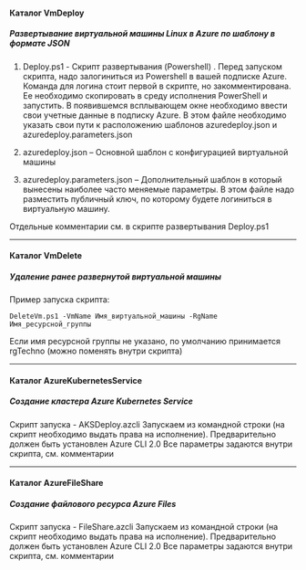 #### Каталог VmDeploy
##### Развертывание виртуальной машины Linux в  Azure по шаблону в формате JSON

1)	Deploy.ps1 - Скрипт развертывания (Powershell) . Перед запуском скрипта, надо залогиниться из Powershell в вашей подписке Azure. Команда для логина стоит первой в скрипте, но закомментирована. 
Ее необходимо скопировать в среду исполнения PowerShell и запустить. 
В появившемся всплывающем окне необходимо ввести свои учетные данные в подписку Azure.
В этом файле необходимо указать свои пути к расположению шаблонов azuredeploy.json и azuredeploy.parameters.json 

2)	azuredeploy.json – Основной шаблон с конфигурацией виртуальной машины

3)	azuredeploy.parameters.json – Дополнительный шаблон в который вынесены наиболее часто меняемые параметры. 
В этом файле надо разместить публичный ключ, по которому будете логиниться в виртуальную машину.
   
Отдельные комментарии см. в скрипте развертывания Deploy.ps1

---

#### Каталог VmDelete
##### Удаление ранее развернутой виртуальной машины

Пример запуска скрипта:
```
DeleteVm.ps1 -VmName Имя_виртуальной_машины -RgName Имя_ресурсной_группы 
```
Если имя ресурсной группы не указано, по умолчанию принимается rgTechno (можно поменять внутри скрипта)

---

#### Каталог AzureKubernetesService
##### Создание кластера Azure Kubernetes Service


Скрипт запуска - AKSDeploy.azcli
Запускаем из командной строки (на скрипт необходимо выдать права на исполнение). 
Предварительно должен быть установлен Azure CLI 2.0
Все параметры задаются внутри скрипта, см. комментарии

---

#### Каталог AzureFileShare
##### Создание файлового ресурса Azure Files


Скрипт запуска - FileShare.azcli
Запускаем из командной строки (на скрипт необходимо выдать права на исполнение). 
Предварительно должен быть установлен Azure CLI 2.0
Все параметры задаются внутри скрипта, см. комментарии
